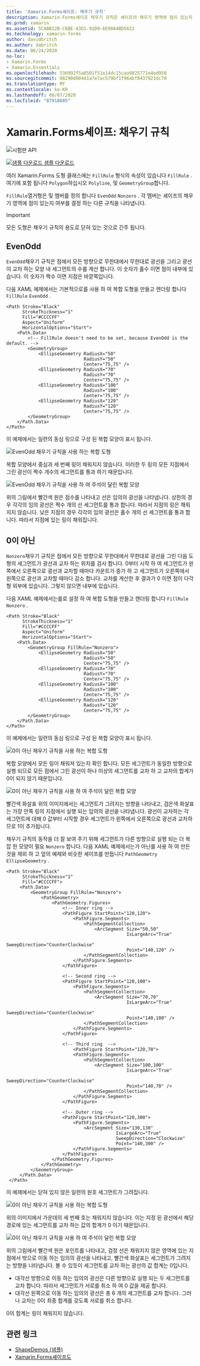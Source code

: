 ```yaml
---
title: 'Xamarin.Forms셰이프: 채우기 규칙'
description: Xamarin.Forms셰이프 채우기 규칙은 셰이프의 채우기 영역에 점이 있는지 여부를 결정 합니다.
ms.prod: xamarin
ms.assetid: 5CABB22B-C6BE-43D1-91D9-6E90A4BD5622
ms.technology: xamarin-forms
author: davidbritch
ms.author: dabritch
ms.date: 06/24/2020
no-loc:
- Xamarin.Forms
- Xamarin.Essentials
ms.openlocfilehash: 536992f5a8501f51e14dc15caa9825771e4ed950
ms.sourcegitcommit: 08290d004d1a7e7ac579bf1f96abf8437921dc70
ms.translationtype: MT
ms.contentlocale: ko-KR
ms.lasthandoff: 08/07/2020
ms.locfileid: "87918605"
---
```

# <a name="no-locxamarinforms-shapes-fill-rules"></a>Xamarin.Forms셰이프: 채우기 규칙

![시험판 API](~/media/shared/preview.png)

[![샘플 다운로드](~/media/shared/download.png) 샘플 다운로드](https://docs.microsoft.com/samples/xamarin/xamarin-forms-samples/userinterface-shapesdemos/)

여러 Xamarin.Forms 도형 클래스에는 `FillRule` 형식의 속성이 있습니다 `FillRule` . 여기에 포함 됩니다 `Polygon`하십시오 `Polyline`, 및 `GeometryGroup`합니다.

`FillRule`열거형은 및 멤버를 정의 합니다 `EvenOdd` `Nonzero` . 각 멤버는 셰이프의 채우기 영역에 점이 있는지 여부를 결정 하는 다른 규칙을 나타냅니다.

> [!IMPORTANT]
> 모든 도형은 채우기 규칙의 용도로 닫혀 있는 것으로 간주 됩니다.

## <a name="evenodd"></a>EvenOdd

`EvenOdd`채우기 규칙은 점에서 모든 방향으로 무한대에서 무한대로 광선을 그리고 광선이 교차 하는 모양 내 세그먼트의 수를 계산 합니다. 이 숫자가 홀수 이면 점이 내부에 있습니다. 이 숫자가 짝수 이면 지점은 바깥쪽입니다.

다음 XAML 예제에서는 기본적으로를 사용 하 여 복합 도형을 만들고 렌더링 합니다 `FillRule` `EvenOdd` .

```xaml
<Path Stroke="Black"
      StrokeThickness="1"
      Fill="#CCCCFF"
      Aspect="Uniform"
      HorizontalOptions="Start">
    <Path.Data>
        <!-- FillRule doesn't need to be set, because EvenOdd is the default. -->
        <GeometryGroup>
            <EllipseGeometry RadiusX="50"
                             RadiusY="50"
                             Center="75,75" />
            <EllipseGeometry RadiusX="70"
                             RadiusY="70"
                             Center="75,75" />
            <EllipseGeometry RadiusX="100"
                             RadiusY="100"
                             Center="75,75" />
            <EllipseGeometry RadiusX="120"
                             RadiusY="120"
                             Center="75,75" />
        </GeometryGroup>
    </Path.Data>
</Path>
```

이 예제에서는 일련의 동심 링으로 구성 된 복합 모양이 표시 됩니다.

![EvenOdd 채우기 규칙을 사용 하는 복합 도형](fillrule-images/evenodd.png "EvenOdd 채우기 규칙을 사용 하는 복합 도형")

복합 모양에서 중심과 세 번째 링이 채워지지 않습니다. 이러한 두 링의 모든 지점에서 그린 광선이 짝수 개수의 세그먼트를 통과 하기 때문입니다.

![EvenOdd 채우기 규칙을 사용 하 여 주석이 달린 복합 모양](fillrule-images/evenodd-annotated.png "EvenOdd 채우기 규칙을 사용 하 여 주석이 달린 복합 모양")

위의 그림에서 빨간색 원은 점수를 나타내고 선은 임의의 광선을 나타냅니다. 상한의 경우 각각의 임의 광선은 짝수 개의 선 세그먼트를 통과 합니다. 따라서 지점의 링은 채워지지 않습니다. 낮은 지점의 경우 각각의 임의 광선은 홀수 개의 선 세그먼트를 통과 합니다. 따라서 지점에 있는 링이 채워집니다.

## <a name="nonzero"></a>0이 아닌

`Nonzero`채우기 규칙은 점에서 모든 방향으로 무한대에서 무한대로 광선을 그린 다음 도형의 세그먼트가 광선과 교차 하는 위치를 검사 합니다. 0부터 시작 하 여 세그먼트가 왼쪽에서 오른쪽으로 광선과 교차할 때마다 카운트가 증가 하 고 세그먼트가 오른쪽에서 왼쪽으로 광선과 교차할 때마다 감소 합니다. 교차를 계산한 후 결과가 0 이면 점이 다각형 외부에 있습니다. 그렇지 않으면 내부에 있습니다.

다음 XAML 예제에서는를로 설정 하 여 복합 도형을 만들고 렌더링 합니다 `FillRule` `Nonzero` .

```xaml
<Path Stroke="Black"
      StrokeThickness="1"
      Fill="#CCCCFF"
      Aspect="Uniform"
      HorizontalOptions="Start">
    <Path.Data>
        <GeometryGroup FillRule="Nonzero">
            <EllipseGeometry RadiusX="50"
                             RadiusY="50"
                             Center="75,75" />
            <EllipseGeometry RadiusX="70"
                             RadiusY="70"
                             Center="75,75" />
            <EllipseGeometry RadiusX="100"
                             RadiusY="100"
                             Center="75,75" />
            <EllipseGeometry RadiusX="120"
                             RadiusY="120"
                             Center="75,75" />
        </GeometryGroup>
    </Path.Data>
</Path>
```

이 예제에서는 일련의 동심 링으로 구성 된 복합 모양이 표시 됩니다.

![0이 아닌 채우기 규칙을 사용 하는 복합 도형](fillrule-images/nonzero.png "0이 아닌 채우기 규칙을 사용 하는 복합 도형")

복합 모양에서 모든 링이 채워져 있는지 확인 합니다. 모든 세그먼트가 동일한 방향으로 실행 되므로 모든 점에서 그린 광선이 하나 이상의 세그먼트를 교차 하 고 교차의 합계가 0이 되지 않기 때문입니다.

![0이 아닌 채우기 규칙을 사용 하 여 주석이 달린 복합 모양](fillrule-images/nonzero-annotated.png "0이 아닌 채우기 규칙을 사용 하 여 주석이 달린 복합 모양")

빨간색 화살표 위의 이미지에서는 세그먼트가 그려지는 방향을 나타내고, 검은색 화살표는 가장 안쪽 링의 지점에서 실행 되는 임의의 광선을 나타냅니다. 광선이 교차하는 각 세그먼트에 대해 0 값부터 시작할 경우 세그먼트가 왼쪽에서 오른쪽으로 광선과 교차하므로 1이 추가됩니다.

채우기 규칙의 동작을 더 잘 보여 주기 위해 세그먼트가 다른 방향으로 실행 되는 더 복잡 한 모양이 필요 `Nonzero` 합니다. 다음 XAML 예제에서는가 아닌를 사용 하 여 만든 것을 제외 하 고 앞의 예제와 비슷한 셰이프를 만듭니다 `PathGeometry` `EllipseGeometry` .

```xaml
<Path Stroke="Black"
      StrokeThickness="1"
      Fill="#CCCCFF">
     <Path.Data>
         <GeometryGroup FillRule="Nonzero">
             <PathGeometry>
                 <PathGeometry.Figures>
                     <!-- Inner ring -->
                     <PathFigure StartPoint="120,120">
                         <PathFigure.Segments>
                             <PathSegmentCollection>
                                 <ArcSegment Size="50,50"
                                             IsLargeArc="True"
                                             SweepDirection="CounterClockwise"
                                             Point="140,120" />
                             </PathSegmentCollection>
                         </PathFigure.Segments>
                     </PathFigure>

                     <!-- Second ring -->
                     <PathFigure StartPoint="120,100">
                         <PathFigure.Segments>
                             <PathSegmentCollection>
                                 <ArcSegment Size="70,70"
                                             IsLargeArc="True"
                                             SweepDirection="CounterClockwise"
                                             Point="140,100" />
                             </PathSegmentCollection>
                         </PathFigure.Segments>
                     </PathFigure>

                     <!-- Third ring  -->
                         <PathFigure StartPoint="120,70">
                         <PathFigure.Segments>
                             <PathSegmentCollection>
                                 <ArcSegment Size="100,100"
                                             IsLargeArc="True"
                                             SweepDirection="CounterClockwise"
                                             Point="140,70" />
                             </PathSegmentCollection>
                         </PathFigure.Segments>
                     </PathFigure>

                     <!-- Outer ring -->
                     <PathFigure StartPoint="120,300">
                         <PathFigure.Segments>
                             <ArcSegment Size="130,130"
                                         IsLargeArc="True"
                                         SweepDirection="Clockwise"
                                         Point="140,300" />
                         </PathFigure.Segments>
                     </PathFigure>
                 </PathGeometry.Figures>
             </PathGeometry>
         </GeometryGroup>
     </Path.Data>
 </Path>
```

이 예제에서는 닫혀 있지 않은 일련의 원호 세그먼트가 그려집니다.

![0이 아닌 채우기 규칙을 사용 하는 복합 도형](fillrule-images/nonzero-gaps.png "0이 아닌 채우기 규칙을 사용 하는 복합 도형")

위의 이미지에서 가운데의 세 번째 호는 채워지지 않습니다. 이는 지정 된 광선에서 해당 경로에 있는 세그먼트를 교차 하는 값의 합계가 0 이기 때문입니다.

![0이 아닌 채우기 규칙을 사용 하 여 주석이 달린 복합 모양](fillrule-images/nonzero-gaps-annotated.png "0이 아닌 채우기 규칙을 사용 하 여 주석이 달린 복합 모양")

위의 그림에서 빨간색 원은 포인트를 나타내고, 검정 선은 채워지지 않은 영역에 있는 지점에서 밖으로 이동 하는 임의의 광선을 나타내고, 빨간색 화살표는 세그먼트가 그려지는 방향을 나타냅니다. 볼 수 있듯이 세그먼트를 교차 하는 광선의 값 합계는 0입니다.

- 대각선 방향으로 이동 하는 임의의 광선은 다른 방향으로 실행 되는 두 세그먼트를 교차 합니다. 따라서 세그먼트가 서로를 취소 하 여 0 값을 제공 합니다.
- 대각선 왼쪽으로 이동 하는 임의의 광선은 총 6 개의 세그먼트를 교차 합니다. 그러나 교차는 0이 최종 합계를 갖도록 서로를 취소 합니다.

0의 합계는 링이 채워지지 않습니다.

## <a name="related-links"></a>관련 링크

- [ShapeDemos (샘플)](https://docs.microsoft.com/samples/xamarin/xamarin-forms-samples/userinterface-shapesdemos/)
- [Xamarin.Forms셰이프도](index.md)
